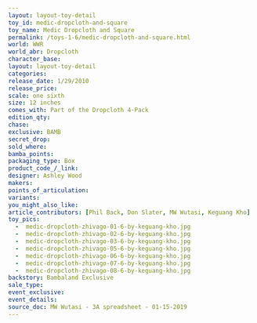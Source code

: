 ```yaml
---
layout: layout-toy-detail 
toy_id: medic-dropcloth-and-square
toy_name: Medic Dropcloth and Square
permalink: /toys-1-6/medic-dropcloth-and-square.html
world: WWR
world_abr: Dropcloth
character_base: 
layout: layout-toy-detail
categories: 
release_date: 1/29/2010
release_price: 
scale: one sixth
size: 12 inches
comes_with: Part of the Dropcloth 4-Pack
edition_qty: 
chase: 
exclusive: BAMB
secret_drop: 
sold_where: 
bamba_points: 
packaging_type: Box
product_code_/_link: 
designer: Ashley Wood
makers: 
points_of_articulation: 
variants: 
you_might_also_like: 
article_contributors: [Phil Back, Don Slater, MW Wutasi, Keguang Kho]
toy_pics: 
  -  medic-dropcloth-zhivago-01-6-by-keguang-kho.jpg
  -  medic-dropcloth-zhivago-02-6-by-keguang-kho.jpg
  -  medic-dropcloth-zhivago-03-6-by-keguang-kho.jpg
  -  medic-dropcloth-zhivago-05-6-by-keguang-kho.jpg
  -  medic-dropcloth-zhivago-06-6-by-keguang-kho.jpg
  -  medic-dropcloth-zhivago-07-6-by-keguang-kho.jpg
  -  medic-dropcloth-zhivago-08-6-by-keguang-kho.jpg
backstory: Bambaland Exclusive
sale_type: 
event_exclusive: 
event_details: 
source_doc: MW Wutasi - 3A spreadsheet - 01-15-2019
---
```

